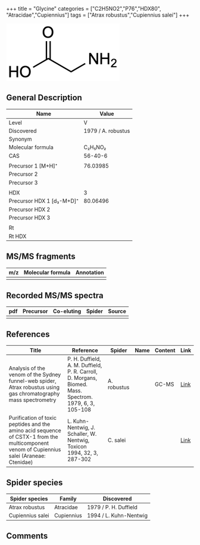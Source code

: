 +++
title = "Glycine"
categories = ["C2H5NO2","P76","HDX80",
"Atracidae","Cupiennius"]
tags = ["Atrax robustus","Cupiennius salei"]
+++

![](/img/Glycine.png)

## General Description

| Name                      | Value              |
|---------------------------|--------------------|
| Level                     | V                  |
| Discovered                | 1979 / A. robustus |
| Synonym                   |                    |
| Molecular formula         | C₂H₅NO₂            |
| CAS                       | 56-40-6            |
|                           |                    |
| Precursor 1 [M+H]⁺        | 76.03985           |
| Precursor 2               |                    |
| Precursor 3               |                    |
|                           |                    |
| HDX                       | 3                  |
| Precursor HDX 1 [d₃-M+D]⁺ | 80.06496           |
| Precursor HDX 2           |                    |
| Precursor HDX 3           |                    |
|                           |                    |
| Rt                        |                    |
| Rt HDX                    |                    |

## MS/MS fragments

| m/z | Molecular formula | Annotation |
|-----|-------------------|------------|
|     |                   |            |

## Recorded MS/MS spectra

| pdf | Precursor | Co-eluting | Spider | Source |
|-----|-----------|------------|--------|--------|
|     |           |            |        |        |

## References

| Title                                                                                                                                      | Reference                                                                                              | Spider      | Name | Content | Link                                         |
|--------------------------------------------------------------------------------------------------------------------------------------------|--------------------------------------------------------------------------------------------------------|-------------|------|---------|----------------------------------------------|
| Analysis of the venom of the Sydney funnel-web spider, Atrax robustus using gas chromatography mass spectrometry                           | P. H. Duffield, A. M. Duffield, P. R. Carroll, D. Morgans, Biomed. Mass. Spectrom. 1979, 6, 3, 105-108 | A. robustus |      | GC-MS   | [Link](https://doi.org/10.1002/bms.1200060305)       |
| Purification of toxic peptides and the amino acid sequence of CSTX-1 from the multicomponent venom of Cupiennius salei (Araneae: Ctenidae) | L. Kuhn-Nentwig, J. Schaller, W. Nentwig, Toxicon 1994, 32, 3, 287-302                                 | C. salei    |      |         | [Link](https://doi.org/10.1016/0041-0101(94)90082-5) |

## Spider species

| Spider species   | Family     | Discovered             |
|------------------|------------|------------------------|
| Atrax robustus   | Atracidae  | 1979 / P. H. Duffield  |
| Cupiennius salei | Cupiennius | 1994 / L. Kuhn-Nentwig |

## Comments